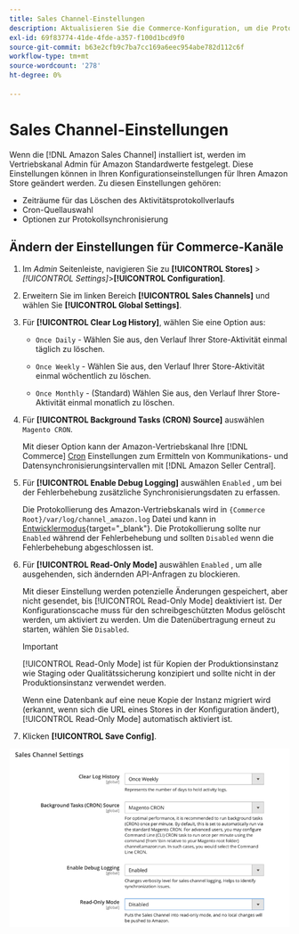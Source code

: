 ```yaml
---
title: Sales Channel-Einstellungen
description: Aktualisieren Sie die Commerce-Konfiguration, um die Protokollierung, Cron-Quelle und Synchronisation für Amazon-Vertriebskanalfunktionen zu verwalten.
exl-id: 69f83774-41de-4fde-a357-f100d1bcd9f0
source-git-commit: b63e2cfb9c7ba7cc169a6eec954abe782d112c6f
workflow-type: tm+mt
source-wordcount: '278'
ht-degree: 0%

---
```


# Sales Channel-Einstellungen

Wenn die [!DNL Amazon Sales Channel] installiert ist, werden im Vertriebskanal Admin für Amazon Standardwerte festgelegt. Diese Einstellungen können in Ihren Konfigurationseinstellungen für Ihren Amazon Store geändert werden. Zu diesen Einstellungen gehören:

- Zeiträume für das Löschen des Aktivitätsprotokollverlaufs
- Cron-Quellauswahl
- Optionen zur Protokollsynchronisierung

## Ändern der Einstellungen für Commerce-Kanäle

1. Im _Admin_ Seitenleiste, navigieren Sie zu **[!UICONTROL Stores]** > _[!UICONTROL Settings]_>**[!UICONTROL Configuration]**.

1. Erweitern Sie im linken Bereich **[!UICONTROL Sales Channels]** und wählen Sie **[!UICONTROL Global Settings]**.

1. Für **[!UICONTROL Clear Log History]**, wählen Sie eine Option aus:

   - `Once Daily` - Wählen Sie aus, den Verlauf Ihrer Store-Aktivität einmal täglich zu löschen.

   - `Once Weekly` - Wählen Sie aus, den Verlauf Ihrer Store-Aktivität einmal wöchentlich zu löschen.

   - `Once Monthly` - (Standard) Wählen Sie aus, den Verlauf Ihrer Store-Aktivität einmal monatlich zu löschen.

1. Für **[!UICONTROL Background Tasks (CRON) Source]** auswählen `Magento CRON`.

   Mit dieser Option kann der Amazon-Vertriebskanal Ihre [!DNL Commerce] [Cron](https://docs.magento.com/user-guide/system/cron.html) Einstellungen zum Ermitteln von Kommunikations- und Datensynchronisierungsintervallen mit [!DNL Amazon Seller Central].

1. Für **[!UICONTROL Enable Debug Logging]** auswählen `Enabled` , um bei der Fehlerbehebung zusätzliche Synchronisierungsdaten zu erfassen.

   Die Protokollierung des Amazon-Vertriebskanals wird in `{Commerce Root}/var/log/channel_amazon.log` Datei und kann in [Entwicklermodus](https://docs.magento.com/user-guide/magento/installation-modes.html){target="_blank"}. Die Protokollierung sollte nur `Enabled` während der Fehlerbehebung und sollten `Disabled` wenn die Fehlerbehebung abgeschlossen ist.

1. Für **[!UICONTROL Read-Only Mode]** auswählen `Enabled` , um alle ausgehenden, sich ändernden API-Anfragen zu blockieren.

   Mit dieser Einstellung werden potenzielle Änderungen gespeichert, aber nicht gesendet, bis [!UICONTROL Read-Only Mode] deaktiviert ist. Der Konfigurationscache muss für den schreibgeschützten Modus gelöscht werden, um aktiviert zu werden. Um die Datenübertragung erneut zu starten, wählen Sie `Disabled`.

   >[!IMPORTANT]
   >
   >[!UICONTROL Read-Only Mode] ist für Kopien der Produktionsinstanz wie Staging oder Qualitätssicherung konzipiert und sollte nicht in der Produktionsinstanz verwendet werden.
   >
   >Wenn eine Datenbank auf eine neue Kopie der Instanz migriert wird (erkannt, wenn sich die URL eines Stores in der Konfiguration ändert), [!UICONTROL Read-Only Mode] automatisch aktiviert ist.

1. Klicken **[!UICONTROL Save Config]**.

![Sales Channel-Konfigurationseinstellungen](assets/config-sales-channel-global-settings.png)
